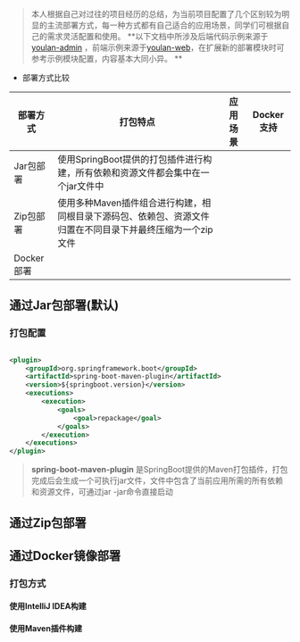 > 本人根据自己对过往的项目经历的总结，为当前项目配置了几个区别较为明显的主流部署方式，每一种方式都有自己适合的应用场景，同学们可根据自己的需求灵活配置和使用。
**以下文档中所涉及后端代码示例来源于[youlan-admin](https://gitee.com/dgxdks/youlan-boot/tree/master/youlan-admin)
> ，前端示例来源于[youlan-web](https://gitee.com/dgxdks/youlan-boot/tree/master/youlan-web)，在扩展新的部署模块时可参考示例模块配置，内容基本大同小异。
**

* 部署方式比较

| 部署方式     | 打包特点                                                      | 应用场景 | Docker支持 |
|----------|-----------------------------------------------------------|------|----------|
| Jar包部署   | 使用SpringBoot提供的打包插件进行构建，所有依赖和资源文件都会集中在一个jar文件中            |      |          |
| Zip包部署   | 使用多种Maven插件组合进行构建，相同根目录下源码包、依赖包、资源文件归置在不同目录下并最终压缩为一个zip文件 |      |          |
| Docker部署 |                                                           |      |          |

## 通过Jar包部署(默认)

### 打包配置

```xml

<plugin>
    <groupId>org.springframework.boot</groupId>
    <artifactId>spring-boot-maven-plugin</artifactId>
    <version>${springboot.version}</version>
    <executions>
        <execution>
            <goals>
                <goal>repackage</goal>
            </goals>
        </execution>
    </executions>
</plugin>
```

> **spring-boot-maven-plugin**
> 是SpringBoot提供的Maven打包插件，打包完成后会生成一个可执行jar文件，文件中包含了当前应用所需的所有依赖和资源文件，可通过jar -jar命令直接启动

## 通过Zip包部署

## 通过Docker镜像部署

### 打包方式

#### 使用IntelliJ IDEA构建

#### 使用Maven插件构建